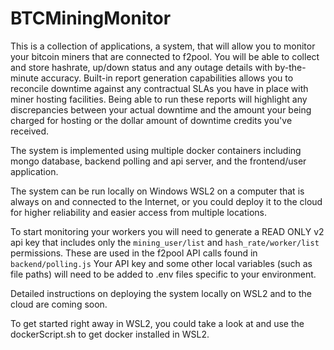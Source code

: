 # BTCMiningMonitor

This is a collection of applications, a system, that will allow you to monitor your bitcoin miners that are connected to f2pool. You will be able to collect and store hashrate, up/down status and any outage details with by-the-minute accuracy. Built-in report generation capabilities allows you to reconcile downtime against any contractual SLAs you have in place with miner hosting facilities. Being able to run these reports will highlight any discrepancies between your actual downtime and the amount your being charged for hosting or the dollar amount of downtime credits you've received.

The system is implemented using multiple docker containers including mongo database, backend polling and api server, and the frontend/user application. 

The system can be run locally on Windows WSL2 on a computer that is always on and connected to the Internet, or you could deploy it to the cloud for higher reliability and easier access from multiple locations.

To start monitoring your workers you will need to generate a READ ONLY v2 api key that includes only the `mining_user/list` and `hash_rate/worker/list` permissions. These are used in the f2pool API calls found in `backend/polling.js` Your API key and some other local variables (such as file paths) will need to be added to .env files specific to your environment. 

Detailed instructions on deploying the system locally on WSL2 and to the cloud are coming soon.

To get started right away in WSL2, you could take a look at and use the dockerScript.sh to get docker installed in WSL2.
